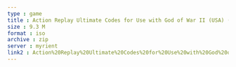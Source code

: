 ```yaml
---
type : game
title : Action Replay Ultimate Codes for Use with God of War II (USA) (Unl)
size : 9.3 M
format : iso
archive : zip
server : myrient
link2 : Action%20Replay%20Ultimate%20Codes%20for%20Use%20with%20God%20of%20War%20II%20%28USA%29%20%28Unl%29
---
```

